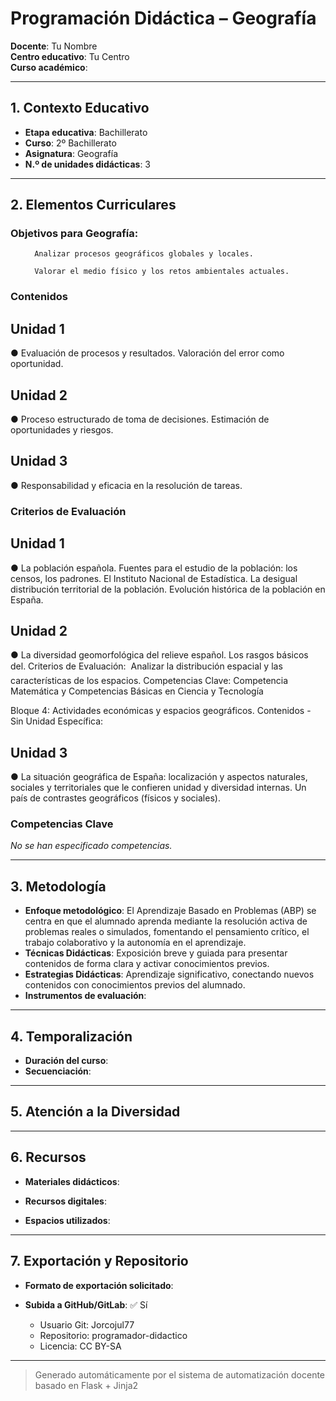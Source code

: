# Programación Didáctica – Geografía

**Docente**: Tu Nombre  
**Centro educativo**: Tu Centro  
**Curso académico**:   

---

## 1. Contexto Educativo

- **Etapa educativa**: Bachillerato
- **Curso**: 2º Bachillerato
- **Asignatura**: Geografía
- **N.º de unidades didácticas**: 3

---
## 2. Elementos Curriculares

<h3>Objetivos para Geografía:</h3>


  <ul>
    
      Analizar procesos geográficos globales y locales.
    
      Valorar el medio físico y los retos ambientales actuales.
    
  </ul>


### Contenidos

## Unidad 1
●
Evaluación de procesos y resultados. Valoración del error como oportunidad.

## Unidad 2
●
Proceso estructurado de toma de decisiones. Estimación de oportunidades y riesgos.

## Unidad 3
●
Responsabilidad y eficacia en la resolución de tareas.


### Criterios de Evaluación

## Unidad 1
●
La población española. Fuentes para el estudio de la población: los censos, los padrones. El Instituto
Nacional de Estadística. La desigual distribución territorial de la población. Evolución histórica de la
población en España.

## Unidad 2
●
La diversidad geomorfológica del relieve español. Los rasgos básicos del.
Criterios de Evaluación:
 Analizar la distribución espacial y las características de los espacios.
Competencias Clave: Competencia Matemática y Competencias Básicas en Ciencia y Tecnología

Bloque 4: Actividades económicas y espacios geográficos.
Contenidos - Sin Unidad Específica:

## Unidad 3
●
La situación geográfica de España: localización y aspectos naturales, sociales y territoriales que le
confieren unidad y diversidad internas. Un país de contrastes geográficos (físicos y sociales).


### Competencias Clave

_No se han especificado competencias._


---

## 3. Metodología

- **Enfoque metodológico**: El Aprendizaje Basado en Problemas (ABP) se centra en que el alumnado aprenda mediante la resolución activa de problemas reales o simulados, fomentando el pensamiento crítico, el trabajo colaborativo y la autonomía en el aprendizaje.
- **Técnicas Didácticas**: Exposición breve y guiada para presentar contenidos de forma clara y activar conocimientos previos.
- **Estrategias Didácticas**: Aprendizaje significativo, conectando nuevos contenidos con conocimientos previos del alumnado.
- **Instrumentos de evaluación**: 

---

## 4. Temporalización

- **Duración del curso**: 
- **Secuenciación**:  
  

---

## 5. Atención a la Diversidad



---

## 6. Recursos

- **Materiales didácticos**:  
  
- **Recursos digitales**:  
  
- **Espacios utilizados**: 

---

## 7. Exportación y Repositorio

- **Formato de exportación solicitado**: 
- **Subida a GitHub/GitLab**: ✅ Sí

  - Usuario Git: Jorcojul77
  - Repositorio: programador-didactico
  - Licencia: CC BY-SA


---

> Generado automáticamente por el sistema de automatización docente basado en Flask + Jinja2